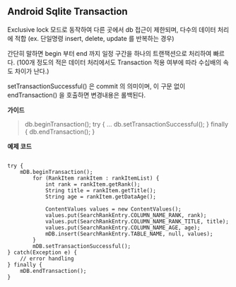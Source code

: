 
## Android Sqlite Transaction

Exclusive lock 모드로 동작하여 다른 곳에서 db 접근이 제한되며, 다수의 데이터 처리에 적합
(ex. 단일명령 insert, delete, update 를  반복하는 경우)

간단히 말하면 begin 부터 end 까지 일정 구간을 하나의 트랜잭션으로 처리하여 빠르다.
(100개 정도의 적은 데이터 처리에서도 Transaction 적용 여부에 따라 수십배의 속도 차이가 난다.)

setTransactionSuccessful() 은 commit 의 의미이며, 
이 구문 없이 endTransaction() 을 호출하면 변경내용은 롤백된다.

**가이드**
>db.beginTransaction();
   try {
     ...
	    db.setTransactionSuccessful();
   } finally {
	    db.endTransaction();
   }

**예제 코드**
<pre><code>
try {
	mDB.beginTransaction();
        for (RankItem rankItem : rankItemList) {
            int rank = rankItem.getRank();
            String title = rankItem.getTitle();
            String age = rankItem.getDataAge();

            ContentValues values = new ContentValues();
            values.put(SearchRankEntry.COLUMN_NAME_RANK, rank);
            values.put(SearchRankEntry.COLUMN_NAME_RANK_TITLE, title);
            values.put(SearchRankEntry.COLUMN_NAME_AGE, age);
            mDB.insert(SearchRankEntry.TABLE_NAME, null, values);
        }
        mDB.setTransactionSuccessful();
} catch(Exception e) {
	// error handling
} finally {
	mDB.endTransaction();
}
</pre></code>

